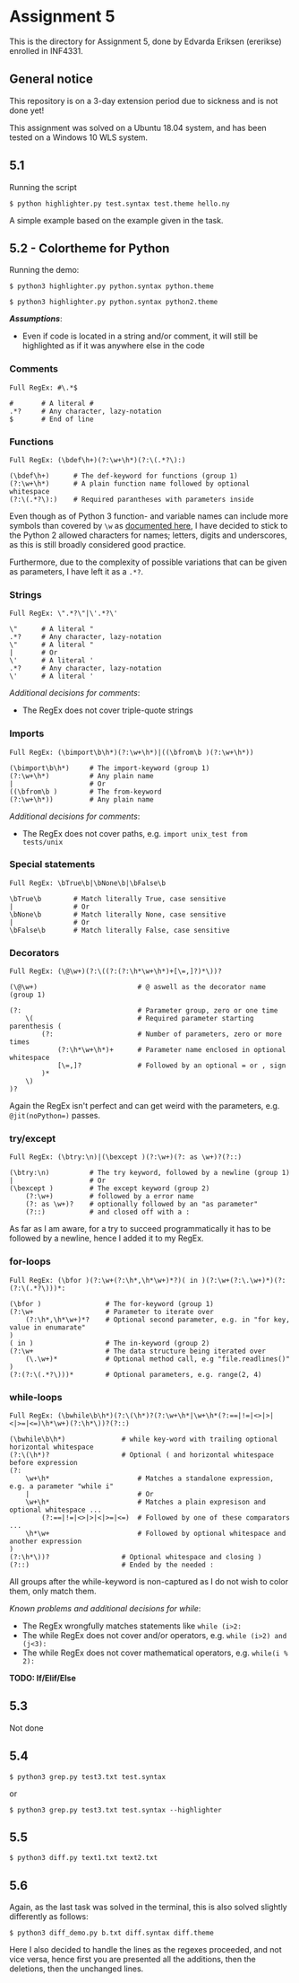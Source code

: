 # Assignment 5
This is the directory for Assignment 5, done by Edvarda Eriksen (ererikse) enrolled in INF4331.

## General notice
This repository is on a 3-day extension period due to sickness and is not done yet!

This assignment was solved on a Ubuntu 18.04 system, and has been tested on a Windows 10 WLS system.
## 5.1
Running the script
```
$ python highlighter.py test.syntax test.theme hello.ny
```
A simple example based on the example given in the task.

## 5.2 - Colortheme for Python
Running the demo:
```
$ python3 highlighter.py python.syntax python.theme

$ python3 highlighter.py python.syntax python2.theme
```

***Assumptions***:
- Even if code is located in a string and/or comment, it will still be highlighted as if it was anywhere else in the code


### Comments
```
Full RegEx: #\.*$

#       # A literal #
.*?     # Any character, lazy-notation
$       # End of line
```

### Functions
```
Full RegEx: (\bdef\h+)(?:\w+\h*)(?:\(.*?\):)

(\bdef\h+)      # The def-keyword for functions (group 1)
(?:\w+\h*)      # A plain function name followed by optional whitespace
(?:\(.*?\):)    # Required parantheses with parameters inside
```
Even though as of Python 3 function- and variable names can include more symbols than covered by `\w` as 
[documented here](https://stackoverflow.com/a/19482755), I have decided to stick to the Python 2 allowed characters
for names; letters, digits and underscores, as this is still broadly considered good practice.

Furthermore, due to the complexity of possible variations that can be given as parameters, I have left it as a
`.*?`.



### Strings
```
Full RegEx: \".*?\"|\'.*?\'

\"      # A literal "
.*?     # Any character, lazy-notation
\"      # A literal "
|       # Or
\'      # A literal '
.*?     # Any character, lazy-notation
\'      # A literal '

```

*Additional decisions for comments*:
- The RegEx does not cover triple-quote strings

### Imports
```
Full RegEx: (\bimport\b\h*)(?:\w+\h*)|((\bfrom\b )(?:\w+\h*))

(\bimport\b\h*)     # The import-keyword (group 1)
(?:\w+\h*)          # Any plain name
|                   # Or
((\bfrom\b )        # The from-keyword
(?:\w+\h*))         # Any plain name
```

*Additional decisions for comments*:
- The RegEx does not cover paths, e.g. `import unix_test from tests/unix`

### Special statements
```
Full RegEx: \bTrue\b|\bNone\b|\bFalse\b

\bTrue\b        # Match literally True, case sensitive
|               # Or 
\bNone\b        # Match literally None, case sensitive
|               # Or
\bFalse\b       # Match literally False, case sensitive

```

### Decorators
```
Full RegEx: (\@\w+)(?:\((?:(?:\h*\w+\h*)+[\=,]?)*\))?

(\@\w+)                         # @ aswell as the decorator name (group 1)

(?:                             # Parameter group, zero or one time
    \(                          # Required parameter starting parenthesis (
        (?:                     # Number of parameters, zero or more times
            (?:\h*\w+\h*)+      # Parameter name enclosed in optional whitespace
            [\=,]?              # Followed by an optional = or , sign
        )*
    \)
)?
```
Again the RegEx isn't perfect and can get weird with the parameters, e.g. `@jit(noPython=)` passes.

### try/except
```
Full RegEx: (\btry:\n)|(\bexcept )(?:\w+)(?: as \w+)?(?::)

(\btry:\n)          # The try keyword, followed by a newline (group 1)
|                   # Or
(\bexcept )         # The except keyword (group 2)
    (?:\w+)         # followed by a error name
    (?: as \w+)?    # optionally followed by an "as parameter"
    (?::)           # and closed off with a :

```
As far as I am aware, for a try to succeed programmatically it has to be followed by a 
newline, hence I added it to my RegEx.

### for-loops
```
Full RegEx: (\bfor )(?:\w+(?:\h*,\h*\w+)*?)( in )(?:\w+(?:\.\w+)*)(?:(?:\(.*?\)))*:

(\bfor )                # The for-keyword (group 1)
(?:\w+                  # Parameter to iterate over
    (?:\h*,\h*\w+)*?    # Optional second parameter, e.g. in "for key, value in enumarate"
) 
( in )                  # The in-keyword (group 2)
(?:\w+                  # The data structure being iterated over
    (\.\w+)*            # Optional method call, e.g "file.readlines()"
)         
(?:(?:\(.*?\)))*        # Optional parameters, e.g. range(2, 4)
```

### while-loops
```
Full RegEx: (\bwhile\b\h*)(?:\(\h*)?(?:\w+\h*|\w+\h*(?:==|!=|<>|>|<|>=|<=)\h*\w+)(?:\h*\))?(?::)

(\bwhile\b\h*)              # while key-word with trailing optional horizontal whitespace
(?:\(\h*)?                  # Optional ( and horizontal whitespace before expression
(?:
    \w+\h*                      # Matches a standalone expression, e.g. a parameter "while i"
    |                           # Or
    \w+\h*                      # Matches a plain expresison and optional whitespace ...
        (?:==|!=|<>|>|<|>=|<=)  # Followed by one of these comparators ...
    \h*\w+                      # Followed by optional whitespace and another expression
)                     
(?:\h*\))?                  # Optional whitespace and closing )
(?::)                       # Ended by the needed :
```
All groups after the while-keyword is non-captured as I do not wish to color them, only match them.

*Known problems and additional decisions for while*:
- The RegEx wrongfully matches statements like `while (i>2:`
- The while RegEx does not cover and/or operators, e.g. `while (i>2) and (j<3):`
- The while RegEx does not cover mathematical operators, e.g. `while(i % 2):`

**TODO: If/Elif/Else**

## 5.3
Not done

## 5.4
```
$ python3 grep.py test3.txt test.syntax
```
or
```
$ python3 grep.py test3.txt test.syntax --highlighter
```

## 5.5
```
$ python3 diff.py text1.txt text2.txt
```

## 5.6 
Again, as the last task was solved in the terminal, this is also solved slightly differently as follows:
```
$ python3 diff_demo.py b.txt diff.syntax diff.theme
```
Here I also decided to handle the lines as the regexes proceeded, and not vice versa, hence first you are presented
all the additions, then the deletions, then the unchanged lines.